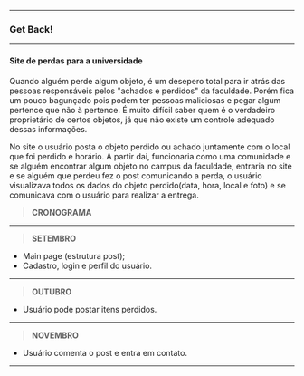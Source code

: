 ___________________________________________________________________________________________________________________________________
### Get Back!
___________________________________________________________________________________________________________________________________
#### Site de perdas para a universidade
	
Quando alguém perde algum objeto, é um desepero total para ir atrás das 
pessoas responsáveis pelos "achados e perdidos" da faculdade. Porém fica
um pouco bagunçado pois podem ter pessoas maliciosas e pegar algum pertence
que não à pertence. É muito difícil saber quem é o verdadeiro proprietário
de certos objetos, já que não existe um controle adequado dessas informações.
	
No site o usuário posta o objeto perdido ou achado juntamente com o local que
foi perdido e horário. A partir dai, funcionaria como uma comunidade e se alguém 
encontrar algum objeto no campus da faculdade, entraria no site e se alguém que 
perdeu fez o post comunicando a perda, o usuário visualizava todos os dados do 
objeto perdido(data, hora, local e foto) e se comunicava com o usuário para 
realizar a entrega.


> __CRONOGRAMA__

____________________________________________
> __SETEMBRO__

* Main page (estrutura post);
* Cadastro, login e perfil do usuário.
_____________________________________________
> __OUTUBRO__

* Usuário pode postar itens perdidos.
_____________________________________________
> __NOVEMBRO__

* Usuário comenta o post e entra em contato.
___________________________________________________________________________________________________________________________________
